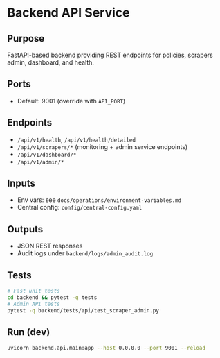 # Backend API Service

## Purpose
FastAPI-based backend providing REST endpoints for policies, scrapers admin, dashboard, and health.

## Ports
- Default: 9001 (override with `API_PORT`)

## Endpoints
- `/api/v1/health`, `/api/v1/health/detailed`
- `/api/v1/scrapers/*` (monitoring + admin service endpoints)
- `/api/v1/dashboard/*`
- `/api/v1/admin/*`

## Inputs
- Env vars: see `docs/operations/environment-variables.md`
- Central config: `config/central-config.yaml`

## Outputs
- JSON REST responses
- Audit logs under `backend/logs/admin_audit.log`

## Tests
```bash
# Fast unit tests
cd backend && pytest -q tests
# Admin API tests
pytest -q backend/tests/api/test_scraper_admin.py
```

## Run (dev)
```bash
uvicorn backend.api.main:app --host 0.0.0.0 --port 9001 --reload
```